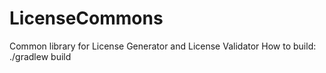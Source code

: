 # LicenseCommons
Common library for License Generator and License Validator 
How to build: ./gradlew build
